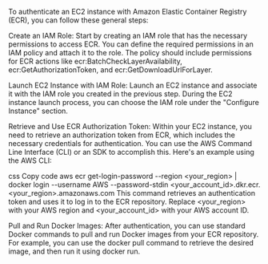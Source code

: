 
To authenticate an EC2 instance with Amazon Elastic Container Registry (ECR), you can follow these general steps:

Create an IAM Role: Start by creating an IAM role that has the necessary permissions to access ECR. You can define the required permissions in an IAM policy and attach it to the role. The policy should include permissions for ECR actions like ecr:BatchCheckLayerAvailability, ecr:GetAuthorizationToken, and ecr:GetDownloadUrlForLayer.

Launch EC2 Instance with IAM Role: Launch an EC2 instance and associate it with the IAM role you created in the previous step. During the EC2 instance launch process, you can choose the IAM role under the "Configure Instance" section.

Retrieve and Use ECR Authorization Token: Within your EC2 instance, you need to retrieve an authorization token from ECR, which includes the necessary credentials for authentication. You can use the AWS Command Line Interface (CLI) or an SDK to accomplish this. Here's an example using the AWS CLI:

css
Copy code
aws ecr get-login-password --region <your_region> | docker login --username AWS --password-stdin <your_account_id>.dkr.ecr.<your_region>.amazonaws.com
This command retrieves an authentication token and uses it to log in to the ECR repository. Replace <your_region> with your AWS region and <your_account_id> with your AWS account ID.

Pull and Run Docker Images: After authentication, you can use standard Docker commands to pull and run Docker images from your ECR repository. For example, you can use the docker pull command to retrieve the desired image, and then run it using docker run.

